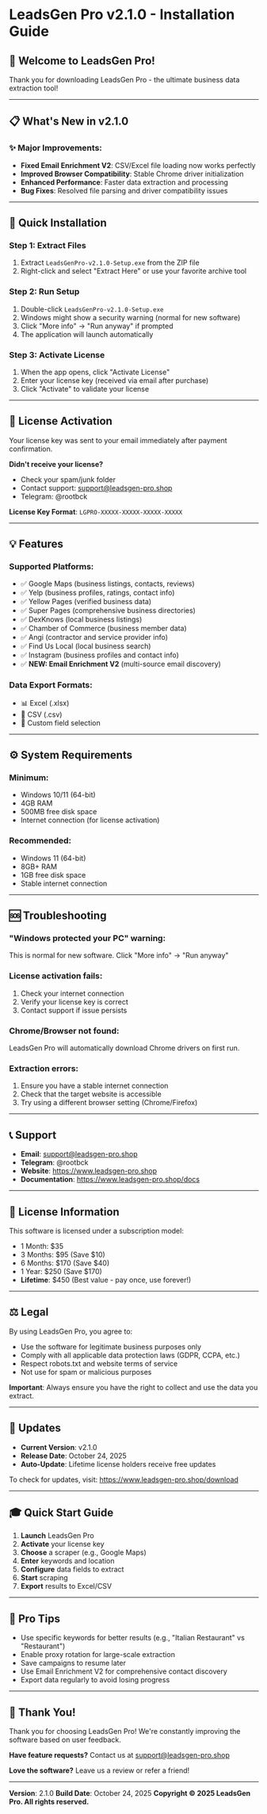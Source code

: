 # LeadsGen Pro v2.1.0 - Installation Guide

## 🎉 Welcome to LeadsGen Pro!

Thank you for downloading LeadsGen Pro - the ultimate business data extraction tool!

---

## 📋 What's New in v2.1.0

### ✨ Major Improvements:
- **Fixed Email Enrichment V2**: CSV/Excel file loading now works perfectly
- **Improved Browser Compatibility**: Stable Chrome driver initialization
- **Enhanced Performance**: Faster data extraction and processing
- **Bug Fixes**: Resolved file parsing and driver compatibility issues

---

## 🚀 Quick Installation

### Step 1: Extract Files
1. Extract `LeadsGenPro-v2.1.0-Setup.exe` from the ZIP file
2. Right-click and select "Extract Here" or use your favorite archive tool

### Step 2: Run Setup
1. Double-click `LeadsGenPro-v2.1.0-Setup.exe`
2. Windows might show a security warning (normal for new software)
3. Click "More info" → "Run anyway" if prompted
4. The application will launch automatically

### Step 3: Activate License
1. When the app opens, click "Activate License"
2. Enter your license key (received via email after purchase)
3. Click "Activate" to validate your license

---

## 🔑 License Activation

Your license key was sent to your email immediately after payment confirmation.

**Didn't receive your license?**
- Check your spam/junk folder
- Contact support: support@leadsgen-pro.shop
- Telegram: @rootbck

**License Key Format**: `LGPRO-XXXXX-XXXXX-XXXXX-XXXXX`

---

## 💡 Features

### Supported Platforms:
- ✅ Google Maps (business listings, contacts, reviews)
- ✅ Yelp (business profiles, ratings, contact info)
- ✅ Yellow Pages (verified business data)
- ✅ Super Pages (comprehensive business directories)
- ✅ DexKnows (local business listings)
- ✅ Chamber of Commerce (business member data)
- ✅ Angi (contractor and service provider info)
- ✅ Find Us Local (local business search)
- ✅ Instagram (business profiles and contact info)
- ✅ **NEW: Email Enrichment V2** (multi-source email discovery)

### Data Export Formats:
- 📊 Excel (.xlsx)
- 📄 CSV (.csv)
- 🎯 Custom field selection

---

## ⚙️ System Requirements

### Minimum:
- Windows 10/11 (64-bit)
- 4GB RAM
- 500MB free disk space
- Internet connection (for license activation)

### Recommended:
- Windows 11 (64-bit)
- 8GB+ RAM
- 1GB free disk space
- Stable internet connection

---

## 🆘 Troubleshooting

### "Windows protected your PC" warning:
This is normal for new software. Click "More info" → "Run anyway"

### License activation fails:
1. Check your internet connection
2. Verify your license key is correct
3. Contact support if issue persists

### Chrome/Browser not found:
LeadsGen Pro will automatically download Chrome drivers on first run.

### Extraction errors:
1. Ensure you have a stable internet connection
2. Check that the target website is accessible
3. Try using a different browser setting (Chrome/Firefox)

---

## 📞 Support

- **Email**: support@leadsgen-pro.shop
- **Telegram**: @rootbck
- **Website**: https://www.leadsgen-pro.shop
- **Documentation**: https://www.leadsgen-pro.shop/docs

---

## 📜 License Information

This software is licensed under a subscription model:
- 1 Month: $35
- 3 Months: $95 (Save $10)
- 6 Months: $170 (Save $40)
- 1 Year: $250 (Save $170)
- **Lifetime**: $450 (Best value - pay once, use forever!)

---

## ⚖️ Legal

By using LeadsGen Pro, you agree to:
- Use the software for legitimate business purposes only
- Comply with all applicable data protection laws (GDPR, CCPA, etc.)
- Respect robots.txt and website terms of service
- Not use for spam or malicious purposes

**Important**: Always ensure you have the right to collect and use the data you extract.

---

## 🔄 Updates

- **Current Version**: v2.1.0
- **Release Date**: October 24, 2025
- **Auto-Update**: Lifetime license holders receive free updates

To check for updates, visit: https://www.leadsgen-pro.shop/download

---

## 🎓 Quick Start Guide

1. **Launch** LeadsGen Pro
2. **Activate** your license key
3. **Choose** a scraper (e.g., Google Maps)
4. **Enter** keywords and location
5. **Configure** data fields to extract
6. **Start** scraping
7. **Export** results to Excel/CSV

---

## 🌟 Pro Tips

- Use specific keywords for better results (e.g., "Italian Restaurant" vs "Restaurant")
- Enable proxy rotation for large-scale extraction
- Save campaigns to resume later
- Use Email Enrichment V2 for comprehensive contact discovery
- Export data regularly to avoid losing progress

---

## 🙏 Thank You!

Thank you for choosing LeadsGen Pro! We're constantly improving the software based on user feedback.

**Have feature requests?** Contact us at support@leadsgen-pro.shop

**Love the software?** Leave us a review or refer a friend!

---

**Version**: 2.1.0
**Build Date**: October 24, 2025
**Copyright © 2025 LeadsGen Pro. All rights reserved.**
